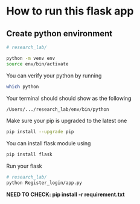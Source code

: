 # How to run this flask app

## Create python environment


```sh
# research_lab/

python -m venv env
source env/bin/activate
```

You can verify your python by running
```sh
which python
```
Your terminal should should show as the following 
```sh
/Users/.../research_lab/env/bin/python
```

Make sure your pip is upgraded to the latest one
```sh
pip install --upgrade pip
```

You can install flask module using
```sh
pip install flask
```

Run your flask

```sh
# research_lab/
python Register_login/app.py
```

**NEED TO CHECK: pip install -r requirement.txt**